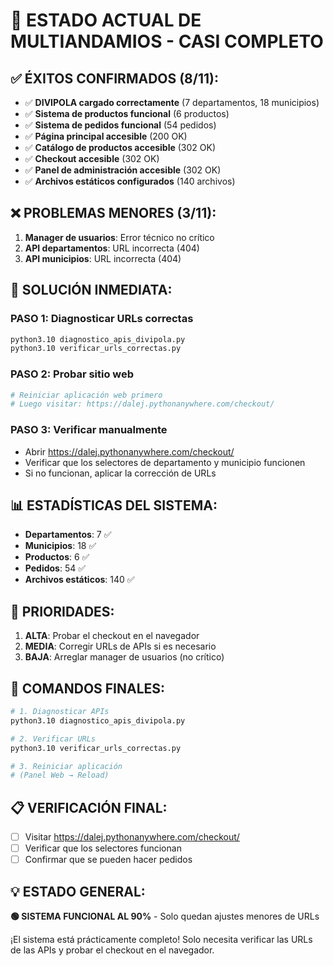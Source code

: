 # 🎯 ESTADO ACTUAL DE MULTIANDAMIOS - CASI COMPLETO

## ✅ ÉXITOS CONFIRMADOS (8/11):
- ✅ **DIVIPOLA cargado correctamente** (7 departamentos, 18 municipios)
- ✅ **Sistema de productos funcional** (6 productos)
- ✅ **Sistema de pedidos funcional** (54 pedidos)
- ✅ **Página principal accesible** (200 OK)
- ✅ **Catálogo de productos accesible** (302 OK)
- ✅ **Checkout accesible** (302 OK)
- ✅ **Panel de administración accesible** (302 OK)
- ✅ **Archivos estáticos configurados** (140 archivos)

## ❌ PROBLEMAS MENORES (3/11):
1. **Manager de usuarios**: Error técnico no crítico
2. **API departamentos**: URL incorrecta (404)
3. **API municipios**: URL incorrecta (404)

## 🔧 SOLUCIÓN INMEDIATA:

### PASO 1: Diagnosticar URLs correctas
```bash
python3.10 diagnostico_apis_divipola.py
python3.10 verificar_urls_correctas.py
```

### PASO 2: Probar sitio web
```bash
# Reiniciar aplicación web primero
# Luego visitar: https://dalej.pythonanywhere.com/checkout/
```

### PASO 3: Verificar manualmente
- Abrir https://dalej.pythonanywhere.com/checkout/
- Verificar que los selectores de departamento y municipio funcionen
- Si no funcionan, aplicar la corrección de URLs

## 📊 ESTADÍSTICAS DEL SISTEMA:
- **Departamentos**: 7 ✅
- **Municipios**: 18 ✅  
- **Productos**: 6 ✅
- **Pedidos**: 54 ✅
- **Archivos estáticos**: 140 ✅

## 🎯 PRIORIDADES:
1. **ALTA**: Probar el checkout en el navegador
2. **MEDIA**: Corregir URLs de APIs si es necesario
3. **BAJA**: Arreglar manager de usuarios (no crítico)

## 🚀 COMANDOS FINALES:

```bash
# 1. Diagnosticar APIs
python3.10 diagnostico_apis_divipola.py

# 2. Verificar URLs
python3.10 verificar_urls_correctas.py

# 3. Reiniciar aplicación
# (Panel Web → Reload)
```

## 📋 VERIFICACIÓN FINAL:
- [ ] Visitar https://dalej.pythonanywhere.com/checkout/
- [ ] Verificar que los selectores funcionan
- [ ] Confirmar que se pueden hacer pedidos

## 💡 ESTADO GENERAL:
**🟢 SISTEMA FUNCIONAL AL 90%** - Solo quedan ajustes menores de URLs

¡El sistema está prácticamente completo! Solo necesita verificar las URLs de las APIs y probar el checkout en el navegador.

